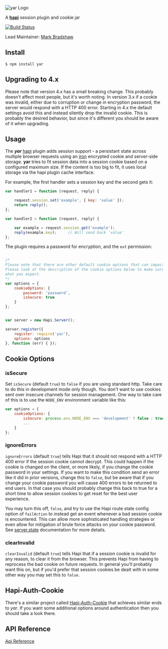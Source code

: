 ![yar Logo](https://raw.github.com/hapijs/yar/master/images/yar.png)

A [**hapi**](https://github.com/hapijs/hapi) session plugin and cookie jar

[![Build Status](https://secure.travis-ci.org/hapijs/yar.png)](http://travis-ci.org/hapijs/yar)

Lead Maintainer: [Mark Bradshaw](https://github.com/mark-bradshaw)

## Install

    $ npm install yar

## Upgrading to 4.x

Please note that version 4.x has a small breaking change.  This probably doesn't affect most people, but it's worth noting.  In version 3.x if a cookie was invalid, either due to corruption or change in encryption password, the server would respond with a HTTP 400 error.  Starting in 4.x the default settings avoid this and instead silently drop the invalid cookie.  This is probably the desired behavior, but since it's different you should be aware of it when upgrading.


## Usage

The ***yar*** [hapi](https://github.com/hapijs/hapi) plugin adds session support - a persistant state across multiple browser
requests using an [iron](https://github.com/hueniverse/iron) encrypted cookie and server-side storage. **yar** tries to fit
session data into a session cookie based  on a configured maximum size. If the content is too big to fit, it uses local storage
via the hapi plugin cache interface.

For example, the first handler sets a session key and the second gets it:
```javascript
var handler1 = function (request, reply) {

    request.session.set('example', { key: 'value' });
    return reply();
};

var handler2 = function (request, reply) {

    var example = request.session.get('example');
    reply(example.key);     // Will send back 'value'
};
```

The plugin requires a password for encryption, and the `ext` permission:
```javascript

/*
Please note that there are other default cookie options that can impact your security.
Please look at the description of the cookie options below to make sure this is doing
what you expect.
*/
var options = {
    cookieOptions: {
        password: 'password',
        isSecure: true
    }
};


var server = new Hapi.Server();

server.register({
    register: require('yar'),
    options: options
}, function (err) { });
```

## Cookie Options

### isSecure

Set `isSecure` (default `true`) to `false` if you are using standard http. Take care to do this in development mode only though. You don't want to use cookies sent over insecure channels for session management.  One way to take care of this is to use the `NODE_ENV` environment variable like this:

```javascript
var options = {
    cookieOptions: {
        isSecure: process.env.NODE_ENV === 'development' ? false : true,
        ...
    }
};
```

### ignoreErrors

`ignoreErrors` (default `true`) tells Hapi that it should not respond with a HTTP 400 error if the session cookie cannot decrypt.  This could happen if the cookie is changed on the client, or more likely, if you change the cookie password in your settings.  If you want to make this condition send an error like it did in prior versions, change this to `false`, but be aware that if you change your cookie password you will cause 400 errors to be returned to end users.  In that case you should probably change this back to true for a short time to allow session cookies to get reset for the best user experience.

You may turn this off, `false`, and try to use the Hapi route state config option of `failAction` to instead get an event whenever a bad session cookie is encountered.  This can allow more sophisticated handling strategies or even allow for mitigation of brute force attacks on your cookie password.  See [server.state](http://hapijs.com/api#serverstatename-options) documentation for more details.

### clearInvalid

`clearInvalid` (default `true`) tells Hapi that if a session cookie is invalid for any reason, to clear it from the browser.  This prevents Hapi from having to reprocess the bad cookie on future requests.  In general you'll probably want this on, but if you'd prefer that session cookies be dealt with in some other way you may set this to `false`.

## Hapi-Auth-Cookie

There's a similar project called [Hapi-Auth-Cookie](https://github.com/hapijs/hapi-auth-cookie) that achieves similar ends to *yar*.  If you want some additional options around authentication then you should take a look there.

## API Reference

[Api Reference](API.md)
